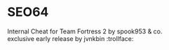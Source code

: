 # SEO64
Internal Cheat for Team Fortress 2 by spook953 &amp; co.  
exclusive early release by jvnkbin :trollface:
